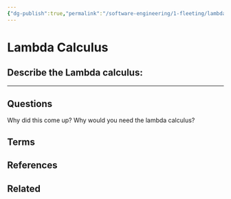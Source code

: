 ```yaml
---
{"dg-publish":true,"permalink":"/software-engineering/1-fleeting/lambda-calculus/","tags":["type/fleeting"],"created":"2023-08-13T12:26:18.000-05:00","updated":"2023-09-05T14:23:49.231-05:00"}
---
```


# Lambda Calculus
## Describe the Lambda calculus:


---
## Questions
Why did this come up?
Why would you need the lambda calculus?
## Terms
## References
## Related